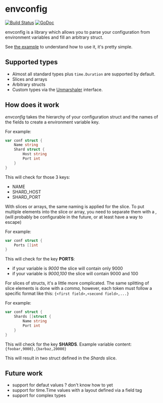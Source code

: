envconfig
=========

[![Build Status](https://travis-ci.org/vrischmann/envconfig.svg?branch=master)](https://travis-ci.org/vrischmann/envconfig)
[![GoDoc](https://godoc.org/github.com/vrischmann/envconfig?status.svg)](https://godoc.org/github.com/vrischmann/envconfig)

envconfig is a library which allows you to parse your configuration from environment variables and fill an arbitrary struct.

See [the example](https://godoc.org/github.com/vrischmann/envconfig#example-Init) to understand how to use it, it's pretty simple.

Supported types
---------------

  * Almost all standard types plus `time.Duration` are supported by default.
  * Slices and arrays
  * Arbitrary structs
  * Custom types via the [Unmarshaler](https://godoc.org/github.com/vrischmann/envconfig/#Unmarshaler) interface.

How does it work
----------------

*envconfig* takes the hierarchy of your configuration struct and the names of the fields to create a environment variable key.

For example:

```go
var conf struct {
    Name string
    Shard struct {
        Host string
        Port int
    }
}
```

This will check for those 3 keys:

  * NAME
  * SHARD\_HOST
  * SHARD\_PORT

With slices or arrays, the same naming is applied for the slice. To put multiple elements into the slice or array, you need to separate
them with a *,* (will probably be configurable in the future, or at least have a way to escape)

For example:

```go
var conf struct {
    Ports []int
}
```

This will check for the key __PORTS__:

  * if your variable is *9000* the slice will contain only 9000
  * if your variable is *9000,100* the slice will contain 9000 and 100

For slices of structs, it's a little more complicated. The same splitting of slice elements is done with a *comma*, however, each token must follow
a specific format like this: `{<first field>,<second field>,...}`

For example:

```go
var conf struct {
    Shards []struct {
        Name string
        Port int
    }
}
```

This will check for the key __SHARDS__. Example variable content: `{foobar,9000},{barbaz,20000}`

This will result in two struct defined in the *Shards* slice.

Future work
-----------

  * support for defaut values ? don't know how to yet
  * support for time.Time values with a layout defined via a field tag
  * support for complex types
